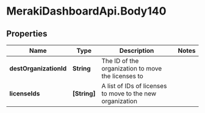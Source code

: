 # MerakiDashboardApi.Body140

## Properties
Name | Type | Description | Notes
------------ | ------------- | ------------- | -------------
**destOrganizationId** | **String** | The ID of the organization to move the licenses to | 
**licenseIds** | **[String]** | A list of IDs of licenses to move to the new organization | 
